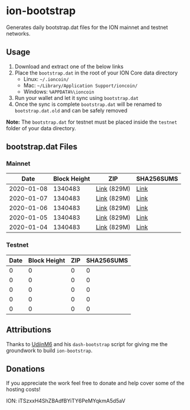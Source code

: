 # ion-bootstrap

Generates daily bootstrap.dat files for the ION mainnet and testnet networks.

## Usage

1. Download and extract one of the below links
2. Place the `bootstrap.dat` in the root of your ION Core data directory
    - Linux: `~/.ioncoin/`
    - Mac: `~/Library/Application Support/ioncoin/`
    - Windows: `%APPDATA%\ioncoin`
3. Run your wallet and let it sync using `bootstrap.dat`
4. Once the sync is complete `bootstrap.dat` will be renamed to `bootstrap.dat.old` and can be safely removed

**Note:** The `bootstrap.dat` for testnet must be placed inside the `testnet` folder of your data directory.

## bootstrap.dat Files

### Mainnet

|    Date    | Block Height | ZIP | SHA256SUMS |
| ---------- | ------------ | --- | ---------- |
| 2020-01-08 | 1340483 | [Link](https://s3-ap-southeast-2.amazonaws.com/ion-bootstrap/mainnet/2020-01-08/bootstrap.dat.zip) (829M) | [Link](https://s3-ap-southeast-2.amazonaws.com/ion-bootstrap/mainnet/2020-01-08/SHA256SUMS) |
| 2020-01-07 | 1340483 | [Link](https://s3-ap-southeast-2.amazonaws.com/ion-bootstrap/mainnet/2020-01-07/bootstrap.dat.zip) (829M) | [Link](https://s3-ap-southeast-2.amazonaws.com/ion-bootstrap/mainnet/2020-01-07/SHA256SUMS) |
| 2020-01-06 | 1340483 | [Link](https://s3-ap-southeast-2.amazonaws.com/ion-bootstrap/mainnet/2020-01-06/bootstrap.dat.zip) (829M) | [Link](https://s3-ap-southeast-2.amazonaws.com/ion-bootstrap/mainnet/2020-01-06/SHA256SUMS) |
| 2020-01-05 | 1340483 | [Link](https://s3-ap-southeast-2.amazonaws.com/ion-bootstrap/mainnet/2020-01-05/bootstrap.dat.zip) (829M) | [Link](https://s3-ap-southeast-2.amazonaws.com/ion-bootstrap/mainnet/2020-01-05/SHA256SUMS) |
| 2020-01-04 | 1340483 | [Link](https://s3-ap-southeast-2.amazonaws.com/ion-bootstrap/mainnet/2020-01-04/bootstrap.dat.zip) (829M) | [Link](https://s3-ap-southeast-2.amazonaws.com/ion-bootstrap/mainnet/2020-01-04/SHA256SUMS) |

### Testnet

|    Date    | Block Height | ZIP | SHA256SUMS |
| ---------- | ------------ | --- | ---------- |
| 0 | 0 | 0 | 0 |
| 0 | 0 | 0 | 0 |
| 0 | 0 | 0 | 0 |
| 0 | 0 | 0 | 0 |
| 0 | 0 | 0 | 0 |

## Attributions

Thanks to [UdjinM6](https://github.com/UdjinM6) and his `dash-bootstrap` script
for giving me the groundwork to build `ion-bootstrap`.

## Donations

If you appreciate the work feel free to donate and help cover some of the
hosting costs!

ION: iTSzxxH4ShZBAdfBYiTY6PeMYqkmA5d5aV
